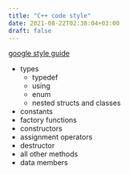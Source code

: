 ```yaml
---
title: "C++ code style"
date: 2021-08-22T02:38:04+03:00
draft: false
---
```


[google style guide](https://google.github.io/styleguide/cppguide.html)

- types
  - typedef
  - using
  - enum
  - nested structs and classes
- constants
- factory functions
- constructors
- assignment operators
- destructor
- all other methods
- data members
